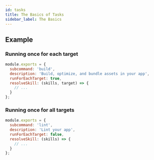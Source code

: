 ```yaml
---
id: tasks
title: The Basics of Tasks
sidebar_label: The Basics
---
```


## Example

### Running once for each target

```js
module.exports = {
  subcommand: 'build',
  description: 'Build, optimize, and bundle assets in your app',
  runForEachTarget: true,
  resolveSkill: (skills, target) => {
    // ...
  }
};
```

### Running once for all targets

```js
module.exports = {
  subcommand: 'lint',
  description: 'Lint your app',
  runForEachTarget: false,
  resolveSkill: (skills) => {
    // ...
  }
};
```
